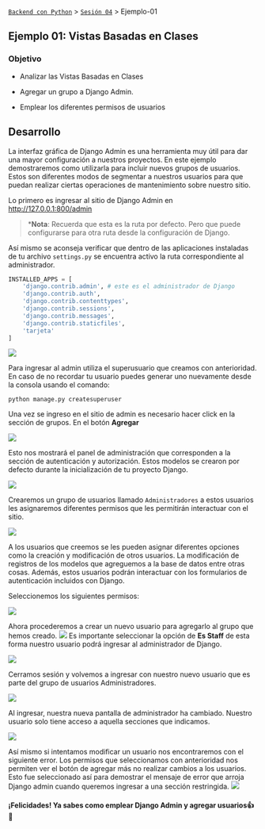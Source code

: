 [`Backend con Python`](../../Readme.md) > [`Sesión 04`](../Readme.md) > Ejemplo-01
## Ejemplo 01:  Vistas Basadas en Clases

### Objetivo

- Analizar las Vistas Basadas en Clases 

- Agregar un grupo a Django Admin.

- Emplear los diferentes permisos de usuarios



## Desarrollo

La interfaz gráfica de Django Admin es una herramienta muy útil para dar una mayor configuración a nuestros proyectos. En este ejemplo demostraremos como utilizarla para incluir nuevos grupos de usuarios. Estos son diferentes modos de segmentar a nuestros usuarios para que puedan realizar ciertas operaciones de mantenimiento sobre nuestro sitio.

Lo primero es ingresar al sitio de Django Admin en  http://127.0.0.1:800/admin

>*__Nota__: Recuerda que esta es la ruta por defecto. Pero que puede configurarse para otra ruta desde la configuración de Django.

Así mismo se aconseja verificar que dentro de las aplicaciones instaladas de tu archivo `settings.py` se encuentra activo la ruta correspondiente al administrador.

```python
INSTALLED_APPS = [
    'django.contrib.admin', # este es el administrador de Django
    'django.contrib.auth',
    'django.contrib.contenttypes',
    'django.contrib.sessions',
    'django.contrib.messages',
    'django.contrib.staticfiles',
    'tarjeta'
]
```

![](img/Ejemplo_1.jpg)

Para ingresar al admin utiliza el superusuario que creamos con anterioridad. En caso de no recordar tu usuario puedes generar uno nuevamente desde la consola usando el comando:

```
python manage.py createsuperuser
```
Una vez se ingreso en el sitio de admin es necesario hacer click en la sección de grupos. En el botón __Agregar__

![](img/Ejemplo_2.jpg)

Esto nos mostrará el panel de administración que corresponden a la sección de autenticación y autorización. Estos modelos se crearon por defecto durante la inicialización de tu proyecto Django.

![](img/Ejemplo_3.jpg)

Crearemos un grupo de usuarios llamado `Administradores` a estos usuarios les asignaremos diferentes permisos que les permitirán interactuar con el sitio.

![](img/Ejemplo_4.jpg)

A los usuarios que creemos se les pueden asignar diferentes opciones como la creación y modificación de otros usuarios. La modificación de registros de los modelos que agreguemos a la base de datos entre otras cosas. Además, estos usuarios podrán interactuar con los formularios de autenticación incluidos con Django.

Seleccionemos los siguientes permisos:

![](img/Ejemplo_5.jpg)

Ahora procederemos a crear un nuevo usuario para agregarlo al grupo que hemos creado. 
![](img/Ejemplo_51.jpg)
Es importante seleccionar la opción de __Es Staff__ de esta forma nuestro usuario podrá ingresar al administrador de Django.


![](img/Ejemplo_6.jpg)

Cerramos sesión y volvemos a ingresar con nuestro nuevo usuario que es parte del grupo de usuarios Administradores.

![](img/Ejemplo_7.jpg)

Al ingresar, nuestra nueva pantalla de administrador ha cambiado. Nuestro usuario solo tiene acceso a aquella secciones que indicamos.

![](img/Ejemplo_8.jpg)

Así mismo si intentamos modificar un usuario nos encontraremos con el siguiente error. Los permisos que seleccionamos con anterioridad nos permiten ver el botón de agregar más no realizar cambios a los usuarios. Esto fue seleccionado así para demostrar el mensaje de error que arroja Django admin cuando queremos ingresar a una sección restringida.
![](img/Ejemplo_9.jpg)


#### ¡Felicidades! Ya sabes como emplear Django Admin  y agregar usuarios:+1: :1st_place_medal:
